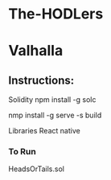 # The-HODLers
# Valhalla 

## Instructions:


Solidity
npm install -g solc

nmp install -g serve -s build

Libraries
React native

### To Run 

HeadsOrTails.sol
